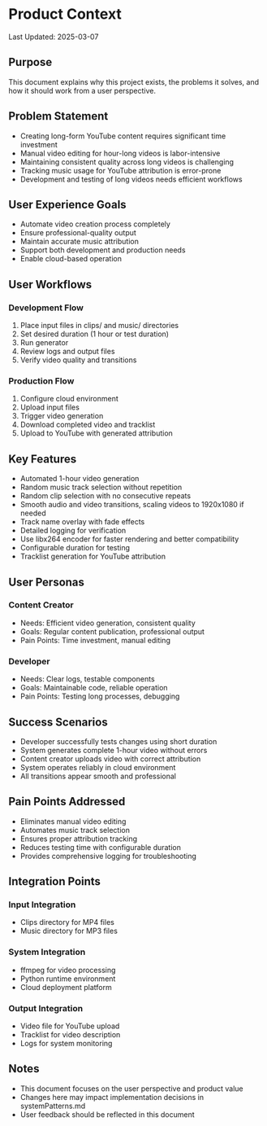 # Product Context

Last Updated: 2025-03-07

## Purpose
This document explains why this project exists, the problems it solves, and how it should work from a user perspective.

## Problem Statement
- Creating long-form YouTube content requires significant time investment
- Manual video editing for hour-long videos is labor-intensive
- Maintaining consistent quality across long videos is challenging
- Tracking music usage for YouTube attribution is error-prone
- Development and testing of long videos needs efficient workflows

## User Experience Goals
- Automate video creation process completely
- Ensure professional-quality output
- Maintain accurate music attribution
- Support both development and production needs
- Enable cloud-based operation

## User Workflows
### Development Flow
1. Place input files in clips/ and music/ directories
2. Set desired duration (1 hour or test duration)
3. Run generator
4. Review logs and output files
5. Verify video quality and transitions

### Production Flow
1. Configure cloud environment
2. Upload input files
3. Trigger video generation
4. Download completed video and tracklist
5. Upload to YouTube with generated attribution

## Key Features
- Automated 1-hour video generation
- Random music track selection without repetition
- Random clip selection with no consecutive repeats
- Smooth audio and video transitions, scaling videos to 1920x1080 if needed
- Track name overlay with fade effects
- Detailed logging for verification
- Use libx264 encoder for faster rendering and better compatibility
- Configurable duration for testing
- Tracklist generation for YouTube attribution

## User Personas
### Content Creator
- Needs: Efficient video generation, consistent quality
- Goals: Regular content publication, professional output
- Pain Points: Time investment, manual editing

### Developer
- Needs: Clear logs, testable components
- Goals: Maintainable code, reliable operation
- Pain Points: Testing long processes, debugging

## Success Scenarios
- Developer successfully tests changes using short duration
- System generates complete 1-hour video without errors
- Content creator uploads video with correct attribution
- System operates reliably in cloud environment
- All transitions appear smooth and professional

## Pain Points Addressed
- Eliminates manual video editing
- Automates music track selection
- Ensures proper attribution tracking
- Reduces testing time with configurable duration
- Provides comprehensive logging for troubleshooting

## Integration Points
### Input Integration
- Clips directory for MP4 files
- Music directory for MP3 files

### System Integration
- ffmpeg for video processing
- Python runtime environment
- Cloud deployment platform

### Output Integration
- Video file for YouTube upload
- Tracklist for video description
- Logs for system monitoring

## Notes
- This document focuses on the user perspective and product value
- Changes here may impact implementation decisions in systemPatterns.md
- User feedback should be reflected in this document
